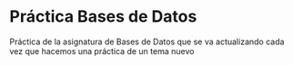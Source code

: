 # Práctica Bases de Datos

Práctica de la asignatura de Bases de Datos que se va actualizando cada vez que hacemos una práctica de un tema nuevo
